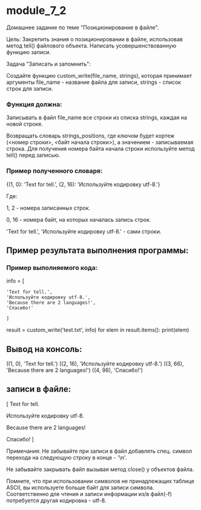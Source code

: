 # module_7_2
Домашнее задание по теме "Позиционирование в файле".

Цель: Закрепить знания о позиционировании в файле, использовав метод tell() файлового объекта. Написать усовершенствованную функцию записи.

Задача "Записать и запомнить":

Создайте функцию custom_write(file_name, strings), которая принимает аргументы file_name - название файла для записи, strings - список строк для записи.

### Функция должна:

Записывать в файл file_name все строки из списка strings, каждая на новой строке.

Возвращать словарь strings_positions, где ключом будет кортеж (<номер строки>, <байт начала строки>), а значением - записываемая строка. Для получения номера байта начала строки используйте метод tell() перед записью.

### Пример полученного словаря:
{(1, 0): 'Text for tell.', (2, 16): 'Используйте кодировку utf-8.'}

Где:

1, 2 - номера записанных строк.

0, 16 - номера байт, на которых началась запись строк.

'Text for tell.', 'Используйте кодировку utf-8.' - сами строки.

## Пример результата выполнения программы:
### Пример выполняемого кода:
info = [

    'Text for tell.',
    'Используйте кодировку utf-8.',
    'Because there are 2 languages!',
    'Спасибо!'
    
    ]

result = custom_write('test.txt', info)
for elem in result.items():
  print(elem)

## Вывод на консоль:
((1, 0), 'Text for tell.')
((2, 16), 'Используйте кодировку utf-8.')
((3, 66), 'Because there are 2 languages!')
((4, 98), 'Спасибо!')

## записи в файле:
[
Text for tell. 

Используйте кодировку utf-8.

Because there are 2 languages!

Спасибо!
]


Примечания:
Не забывайте при записи в файл добавлять спец. символ перехода на следующую строку в конце - '\n'.

Не забывайте закрывать файл вызывая метод close() у объектов файла.

Помните, что при использовании символов не принадлежащих таблице ASCII, вы используете больше байт для записи символа. Соответственно для чтения и записи информации из/в файл(-f) потребуется другая кодировка - utf-8.
